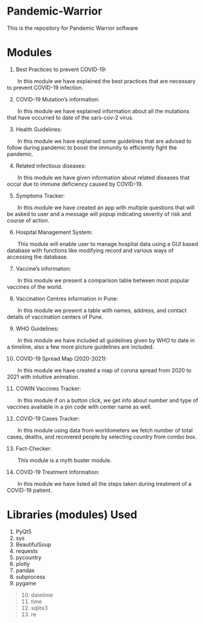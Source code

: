 # Pandemic-Warrior
This is the repository for Pandemic Warrior software

# Modules
1.	Best Practices to prevent COVID-19:

&emsp;&emsp;In this module we have explained the best practices that are necessary to prevent COVID-19 infection.

2.	COVID-19 Mutation’s information:

&emsp;&emsp;In this module we have explained information about all the mutations that have occurred to date of the sars-cov-2 virus.

3.	Health Guidelines:

&emsp;&emsp;In this module we have explained some guidelines that are advised to follow during pandemic to boost the immunity to efficiently fight the pandemic.

4.	Related infectious diseases:

&emsp;&emsp;In this module we have given information about related diseases that occur due to immune deficiency caused by COVID-19.

5.	Symptoms Tracker:

&emsp;&emsp;In this module we have created an app with multiple questions that will be asked to user and a message will popup indicating severity of risk and course of action.

6.	Hospital Management System:

&emsp;&emsp;This module will enable user to manage hospital data using a GUI based database with functions like modifying record and various ways of accessing the database.

7.	Vaccine’s information:

&emsp;&emsp;In this module we present a comparison table between most popular vaccines of the world.

8.	Vaccination Centres information in Pune:

&emsp;&emsp;In this module we present a table with names, address, and contact details of vaccination centers of Pune.

9.	WHO Guidelines:

&emsp;&emsp;In this module we have included all guidelines given by WHO to date in a timeline, also a few more picture guidelines are included.

10.	COVID-19 Spread Map (2020-2021):

&emsp;&emsp;In this module we have created a map of corona spread from 2020 to 2021 with intuitive animation.

11.	COWIN Vaccines Tracker:

&emsp;&emsp;In this module if on a button click, we get info about number and type of vaccines available in a pin code with center name as well.

12.	COVID-19 Cases Tracker:

&emsp;&emsp;In this module using data from worldometers we fetch number of total cases, deaths, and recovered people by selecting country from combo box.

13.	Fact-Checker:

&emsp;&emsp;This module is a myth buster module.

14.	COVID-19 Treatment Information:

&emsp;&emsp;In this module we have listed all the steps taken during treatment of a COVID-19 patient.

# Libraries (modules) Used

1. PyQt5
2. sys
3. BeautifulSoup
4. requests
5. pycountry
6. plotly
7. pandas
8. subprocess
9. pygame
>10. datetime
>11. time
>12. sqlite3
>13. re
